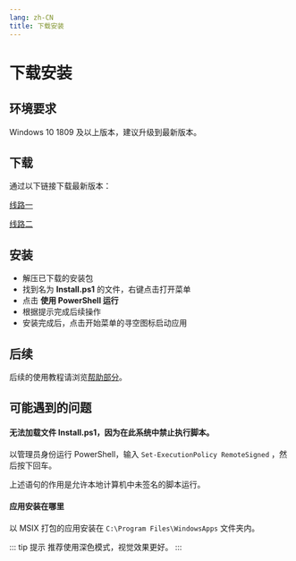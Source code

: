 ```yaml
---
lang: zh-CN
title: 下载安装
---
```


# 下载安装

## 环境要求

Windows 10 1809 及以上版本，建议升级到最新版本。

## 下载

通过以下链接下载最新版本：

[线路一](https://file.xunkong.cc/download/desktop/Xunkong.Desktop.Package.zip)

[线路二](https://scighost-generic.pkg.coding.net/xunkong/releases/Xunkong.Desktop.Package.zip)

## 安装

- 解压已下载的安装包
- 找到名为 **Install.ps1** 的文件，右键点击打开菜单
- 点击 **使用 PowerShell 运行**
- 根据提示完成后续操作
- 安装完成后，点击开始菜单的寻空图标启动应用

## 后续

后续的使用教程请浏览[帮助部分](../help/index.md)。

## 可能遇到的问题

#### 无法加载文件 Install.ps1，因为在此系统中禁止执行脚本。

以管理员身份运行 PowerShell，输入 `Set-ExecutionPolicy RemoteSigned` ，然后按下回车。

上述语句的作用是允许本地计算机中未签名的脚本运行。

#### 应用安装在哪里

以 MSIX 打包的应用安装在 `C:\Program Files\WindowsApps` 文件夹内。

::: tip 提示
推荐使用深色模式，视觉效果更好。
:::
